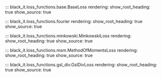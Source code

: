 
::: black_it.loss_functions.base.BaseLoss
    rendering:
      show_root_heading: true
      show_source: true

::: black_it.loss_functions.fourier
    rendering:
      show_root_heading: true
      show_source: true

::: black_it.loss_functions.minkowski.MinkowskiLoss
    rendering:
      show_root_heading: true
      show_source: true

::: black_it.loss_functions.msm.MethodOfMomentsLoss
    rendering:
      show_root_heading: true
      show_source: true

::: black_it.loss_functions.gsl_div.GslDivLoss
    rendering:
      show_root_heading: true
      show_source: true


